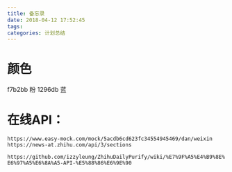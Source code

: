```yaml
---
title: 备忘录
date: 2018-04-12 17:52:45
tags:
categories: 计划总结
---
```


# 颜色

f7b2bb 粉
1296db 蓝

# 在线API：

`https://www.easy-mock.com/mock/5acdb6cd623fc34554945469/dan/weixin`
`https://news-at.zhihu.com/api/3/sections`

`https://github.com/izzyleung/ZhihuDailyPurify/wiki/%E7%9F%A5%E4%B9%8E%E6%97%A5%E6%8A%A5-API-%E5%88%86%E6%9E%90`



